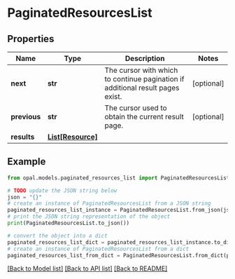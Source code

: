 # PaginatedResourcesList


## Properties

Name | Type | Description | Notes
------------ | ------------- | ------------- | -------------
**next** | **str** | The cursor with which to continue pagination if additional result pages exist. | [optional] 
**previous** | **str** | The cursor used to obtain the current result page. | [optional] 
**results** | [**List[Resource]**](Resource.md) |  | 

## Example

```python
from opal.models.paginated_resources_list import PaginatedResourcesList

# TODO update the JSON string below
json = "{}"
# create an instance of PaginatedResourcesList from a JSON string
paginated_resources_list_instance = PaginatedResourcesList.from_json(json)
# print the JSON string representation of the object
print(PaginatedResourcesList.to_json())

# convert the object into a dict
paginated_resources_list_dict = paginated_resources_list_instance.to_dict()
# create an instance of PaginatedResourcesList from a dict
paginated_resources_list_from_dict = PaginatedResourcesList.from_dict(paginated_resources_list_dict)
```
[[Back to Model list]](../README.md#documentation-for-models) [[Back to API list]](../README.md#documentation-for-api-endpoints) [[Back to README]](../README.md)


